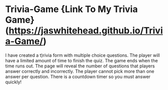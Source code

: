 # Trivia-Game {Link To My Trivia Game} (https://jaswhitehead.github.io/Trivia-Game/)
 I have created a t)rivia form with multiple choice questions.  The player will have a limited amount of time to finish the quiz.   The game ends when the time runs out. The page will reveal the number of questions that players answer correctly and incorrectly. The player cannot pick more than one answer per question.  There is a countdown timer so you must answer quickly!

